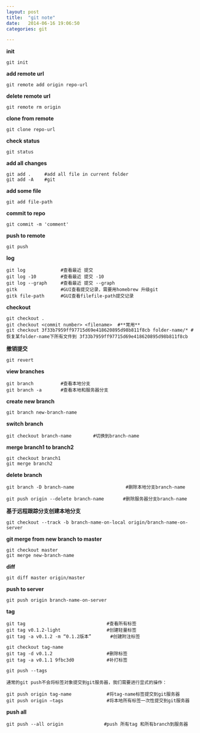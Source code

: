```yaml
---
layout: post
title:  "git note"
date:   2014-06-16 19:06:50
categories: git

---
```


**init**

	git init

**add remote url**

	git remote add origin repo-url

**delete remote url**
	
	git remote rm origin

**clone from remote**

	git clone repo-url

**check status**

	git status

	
**add all changes**

	git add .     #add all file in current folder
	git add -A    #git
	
**add some file**

	git add file-path
	
**commit to repo**

	git commit -m 'comment'
	
**push to remote**

	git push 
	
**log**
	
	git log		 		#查看最近 提交
	git log -10 		#查看最近 提交 -10
	git log --graph 	#查看最近 提交 --graph
	gitk				#GUI查看提交记录，需要用homebrew 升级git
	gitk file-path		#GUI查看filefile-path提交记录
	
**checkout**
	
	git checkout .
	git checkout <commit number> <filename>  #**常用**
	git checkout 3f33b7959ff97715d69e418620895d98b811f8cb folder-name/* #恢复某folder-name下所有文件到 3f33b7959ff97715d69e418620895d98b811f8cb
	
**撤销提交**
	
	git revert 
	
**view branches**
	
	git branch 			#查看本地分支
	git branch -a 		#查看本地和服务器分支
	
**create new branch**
	
	git branch new-branch-name
	
**switch branch**
	
	git checkout branch-name 		#切换到branch-name
	
**merge  branch1 to branch2**
	
	git checkout branch1
	git merge branch2
	
**delete branch**

	git branch -D branch-name 					#删除本地分支branch-name
	
	git push origin --delete branch-name       #删除服务器分支branch-name
	
**基于远程跟踪分支创建本地分支**

	git checkout --track -b branch-name-on-local origin/branch-name-on-server
	
**git merge from new branch to master**
	
	git checkout master
	git merge new-branch-name

**diff**
	
	git diff master origin/master
	
**push to server**

	git push origin branch-name-on-server

**tag**
	
	git tag	        		             #查看所有标签
	git tag v0.1.2-light   			     #创建轻量标签
	git tag -a v0.1.2 -m “0.1.2版本”   	 #创建附注标签
	
	git checkout tag-name
	git tag -d v0.1.2					 #删除标签
	git tag -a v0.1.1 9fbc3d0			 #补打标签
	
	git push --tags
	
`通常的git push不会将标签对象提交到git服务器，我们需要进行显式的操作：`
	
	git push origin tag-name			 #将tag-name标签提交到git服务器
	git push origin –tags				 #将本地所有标签一次性提交到git服务器
	
**push all**

	git push --all origin 				#push 所有tag 和所有branch到服务器